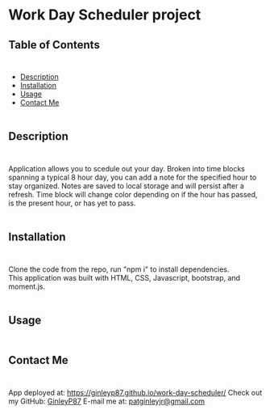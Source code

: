 # Work Day Scheduler project

## Table of Contents</br></br>

* [Description](#description)
* [Installation](#installation)
* [Usage](#usage)
* [Contact Me](#contactMe)</br></br>

## Description</br></br>
Application allows you to scedule out your day. Broken into time blocks spanning a typical 8 hour day, you can add a note for the specified hour to stay organized. Notes are saved to local storage and will persist after a refresh. Time block will change color depending on if the hour has passed, is the present hour, or has yet to pass. </br></br>

## Installation</br></br>
Clone the code from the repo, run "npm i" to install dependencies.</br>
This application was built with HTML, CSS, Javascript, bootstrap, and moment.js.</br></br>

## Usage</br></br>

## Contact Me</br></br>
App deployed at: https://ginleyp87.github.io/work-day-scheduler/
Check out my GitHub: [GinleyP87](https://github.com/GinleyP87)
E-mail me at: patginleyjr@gmail.com



